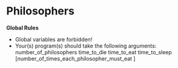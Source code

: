 # Philosophers

**Global Rules**

- Global variables are forbidden!
- Your(s) program(s) should take the following arguments: <br/> number_of_philosophers time_to_die time_to_eat time_to_sleep \[number_of_times_each_philosopher_must_eat \]
